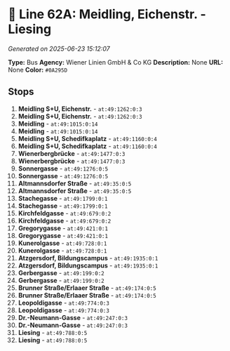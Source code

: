 # 🚌 Line 62A: Meidling, Eichenstr. - Liesing

*Generated on 2025-06-23 15:12:07*

**Type:** Bus
**Agency:** Wiener Linien GmbH & Co KG
**Description:** None
**URL:** None
**Color:** `#0A295D`

## Stops

1. **Meidling S+U, Eichenstr.** - `at:49:1262:0:3`
2. **Meidling S+U, Eichenstr.** - `at:49:1262:0:3`
3. **Meidling** - `at:49:1015:0:14`
4. **Meidling** - `at:49:1015:0:14`
5. **Meidling S+U, Schedifkaplatz** - `at:49:1160:0:4`
6. **Meidling S+U, Schedifkaplatz** - `at:49:1160:0:4`
7. **Wienerbergbrücke** - `at:49:1477:0:3`
8. **Wienerbergbrücke** - `at:49:1477:0:3`
9. **Sonnergasse** - `at:49:1276:0:5`
10. **Sonnergasse** - `at:49:1276:0:5`
11. **Altmannsdorfer Straße** - `at:49:35:0:5`
12. **Altmannsdorfer Straße** - `at:49:35:0:5`
13. **Stachegasse** - `at:49:1799:0:1`
14. **Stachegasse** - `at:49:1799:0:1`
15. **Kirchfeldgasse** - `at:49:679:0:2`
16. **Kirchfeldgasse** - `at:49:679:0:2`
17. **Gregorygasse** - `at:49:421:0:1`
18. **Gregorygasse** - `at:49:421:0:1`
19. **Kunerolgasse** - `at:49:728:0:1`
20. **Kunerolgasse** - `at:49:728:0:1`
21. **Atzgersdorf, Bildungscampus** - `at:49:1935:0:1`
22. **Atzgersdorf, Bildungscampus** - `at:49:1935:0:1`
23. **Gerbergasse** - `at:49:199:0:2`
24. **Gerbergasse** - `at:49:199:0:2`
25. **Brunner Straße/Erlaaer Straße** - `at:49:174:0:5`
26. **Brunner Straße/Erlaaer Straße** - `at:49:174:0:5`
27. **Leopoldigasse** - `at:49:774:0:3`
28. **Leopoldigasse** - `at:49:774:0:3`
29. **Dr.-Neumann-Gasse** - `at:49:247:0:3`
30. **Dr.-Neumann-Gasse** - `at:49:247:0:3`
31. **Liesing** - `at:49:788:0:5`
32. **Liesing** - `at:49:788:0:5`